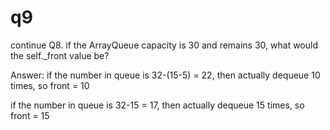 # q9

continue Q8.
if the ArrayQueue capacity is 30 and remains 30, what would the self._front value be?

Answer:
if the number in queue is 32-(15-5) = 22,
then actually dequeue 10 times, so front = 10

if the number in queue is 32-15 = 17,
then actually dequeue 15 times, so front = 15
